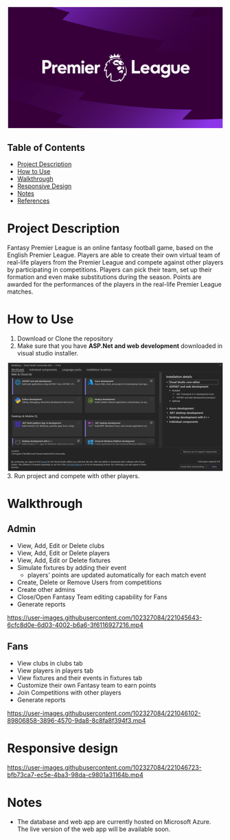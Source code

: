 <div align="center"><img src="/media/7850968.gif" alt="FPL logo" width="500px"></div>

## Table of Contents

* [Project Description](#Project-Description)
* [How to Use](#How-to-Use)
* [Walkthrough](#Walkthrough)
* [Responsive Design](#Responsive-Design)
* [Notes](#Notes)
* [References](#References)

# Project Description

Fantasy Premier League is an online fantasy football game, based on the English Premier League. Players are able to create their own virtual team of real-life players from the Premier League and compete against other players by participating in competitions. Players can pick their team, set up their formation and even make substitutions during the season. Points are awarded for the performances of the players in the real-life Premier League matches.

# How to Use

1. Download or Clone the repository
2. Make sure that you have **ASP.Net and web development** downloaded in visual studio installer.
<div align="center"><img src="/media/ASPNET.png" alt="run instructions" width="500px"></div>
3. Run project and compete with other players.

# Walkthrough

## Admin
* View, Add, Edit or Delete clubs
* View, Add, Edit or Delete players
* View, Add, Edit or Delete fixtures
* Simulate fixtures by adding their event
  - players' points are updated automatically for each match event
* Create, Delete or Remove Users from competitions
* Create other admins
* Close/Open Fantasy Team editing capability for Fans
* Generate reports

https://user-images.githubusercontent.com/102327084/221045643-6cfc8d0e-6d03-4002-b6a6-3f6116927216.mp4

## Fans
* View clubs in clubs tab
* View players in players tab
* View fixtures and their events in fixtures tab
* Customize their own Fantasy team to earn points
* Join Competitions with other players
* Generate reports


https://user-images.githubusercontent.com/102327084/221046102-89806858-3896-4570-9da8-8c8fa8f394f3.mp4

# Responsive design
https://user-images.githubusercontent.com/102327084/221046723-bfb73ca7-ec5e-4ba3-98da-c9801a31164b.mp4



# Notes
* The database and web app are currently hosted on Microsoft Azure. The live version of the web app will be available soon.








